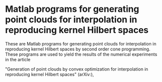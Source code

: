 <H1> Matlab programs for generating point clouds for interpolation in reproducing kernel Hilbert spaces </H1>

These are Matlab programs for generating point clouds for interpolation in reproducing kernel Hilbert spaces 
by second order cone programming. These programs are used to yield the results of the numerical experiments in the article

"Generation of point clouds by convex optimization for interpolation in reproducing kernel Hilbert spaces" (arXiv:),


